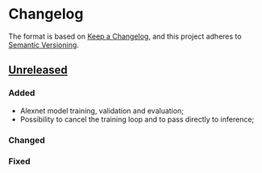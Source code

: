 # Changelog

The format is based on [Keep a Changelog](https://keepachangelog.com/en/1.0.0/),
and this project adheres to [Semantic Versioning](https://semver.org/spec/v2.0.0.html).

## [Unreleased]
### Added
- Alexnet model training, validation and evaluation;
- Possibility to cancel the training loop and to pass directly to inference;

### Changed

### Fixed


[Unreleased]: https://example.com/compare/v0.1.0...HEAD

